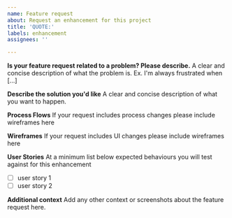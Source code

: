 ```yaml
---
name: Feature request
about: Request an enhancement for this project
title: 'QUOTE:'
labels: enhancement
assignees: ''

---
```


**Is your feature request related to a problem? Please describe.**
A clear and concise description of what the problem is. Ex. I'm always frustrated when [...]

**Describe the solution you'd like**
A clear and concise description of what you want to happen.

**Process Flows**
If your request includes process changes please include wireframes here

**Wireframes**
If your request includes UI changes please include wireframes here

**User Stories**
At a minimum list below expected behaviours you will test against for this enhancement

- [ ] user story 1
- [ ] user story 2

**Additional context**
Add any other context or screenshots about the feature request here.
